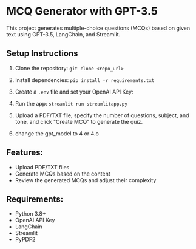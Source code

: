 # MCQ Generator with GPT-3.5

This project generates multiple-choice questions (MCQs) based on given text using GPT-3.5, LangChain, and Streamlit.

## Setup Instructions

1. Clone the repository: `git clone <repo_url>`
2. Install dependencies: `pip install -r requirements.txt`

3. Create a `.env` file and set your OpenAI API Key:

4. Run the app: `streamlit run streamlitapp.py`
5. Upload a PDF/TXT file, specify the number of questions, subject, and tone, and click "Create MCQ" to generate the quiz.
6. change the gpt_model to 4 or 4.o
## Features:
- Upload PDF/TXT files
- Generate MCQs based on the content
- Review the generated MCQs and adjust their complexity

## Requirements:
- Python 3.8+
- OpenAI API Key
- LangChain
- Streamlit
- PyPDF2
